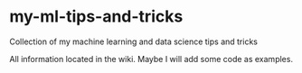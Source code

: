 # my-ml-tips-and-tricks
Collection of my machine learning and data science tips and tricks

All information located in the wiki. Maybe I will add some code as examples.
